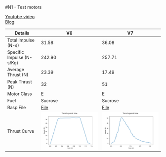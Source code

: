 #N1 - Test motors

[Youtube video](https://www.youtube.com/watch?v=pPzbUa3gl14)\
[Blog](https://nakujaproject.blogspot.com/2021/04/static-firing-test-report-16th-april.html)

Details |V6 | V7 
--- | --- | --- 
Total Impulse (N-s)| 31.58 | 36.08 
Specific Impulse (N-s/Kg) | 242.90 | 257.71
Average Thrust (N) | 23.39 | 17.49 
Peak Thrust (N) | 32 | 51
Motor Class| E | E
Fuel | Sucrose | Sucrose 
Rasp File | [File](n1-v6.eng) | [File](n1-v7.eng) 
Thrust Curve | ![](n1-v6.png) | ![](n1-v7.png)
